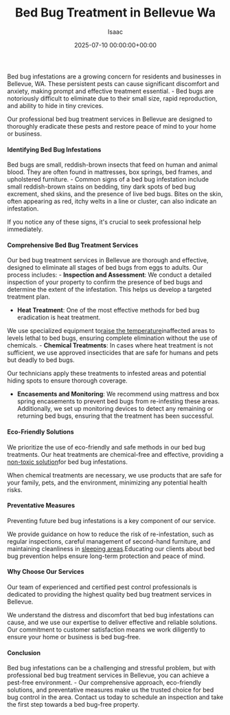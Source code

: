 ﻿---
title: Bed Bug Treatment in Bellevue Wa
description: Bed bug infestations are a growing concern for residents and businesses in Bellevue, WA. These persistent pests can cause significant discomfort and anxiety,...
slug: /bed-bug-treatment-in-bellevue-wa/
date: 2025-07-10 00:00:00+00:00
lastmod: 2025-07-10 00:00:00+03:00
author: Isaac
categories:
- Bed Bugs
- Bellevue
- Guide
tags:
- bed-bugs
- bed
- bug
layout: post
---

Bed bug infestations are a growing concern for residents and businesses in Bellevue, WA. These persistent pests can cause significant discomfort and anxiety, making prompt and effective treatment essential. - Bed bugs are notoriously difficult to eliminate due to their small size, rapid reproduction, and ability to hide in tiny crevices.

Our professional bed bug treatment services in Bellevue are designed to thoroughly eradicate these pests and restore peace of mind to your home or business.

####  Identifying Bed Bug Infestations

Bed bugs are small, reddish-brown insects that feed on human and animal blood. They are often found in mattresses, box springs, bed frames, and upholstered furniture. - Common signs of a bed bug infestation include small reddish-brown stains on bedding, tiny dark spots of bed bug excrement, shed skins, and the presence of live bed bugs. Bites on the skin, often appearing as red, itchy welts in a line or cluster, can also indicate an infestation.

If you notice any of these signs, it's crucial to seek professional help immediately.

####  Comprehensive Bed Bug Treatment Services

Our bed bug treatment services in Bellevue are thorough and effective, designed to eliminate all stages of bed bugs from eggs to adults. Our process includes: - **Inspection and Assessment**: We conduct a detailed inspection of your property to confirm the presence of bed bugs and determine the extent of the infestation. This helps us develop a targeted treatment plan.

- **Heat Treatment**: One of the most effective methods for bed bug eradication is heat treatment.

We use specialized equipment to[raise the temperature](https://pestpolicy.com/best-bed-bug-heaters/)inaffected areas to levels lethal to bed bugs, ensuring complete elimination without the use of chemicals. - **Chemical Treatments**: In cases where heat treatment is not sufficient, we use approved insecticides that are safe for humans and pets but deadly to bed bugs.

Our technicians apply these treatments to infested areas and potential hiding spots to ensure thorough coverage.

- **Encasements and Monitoring**: We recommend using mattress and box spring encasements to prevent bed bugs from re-infesting these areas. Additionally, we set up monitoring devices to detect any remaining or returning bed bugs, ensuring that the treatment has been successful.

####  Eco-Friendly Solutions

We prioritize the use of eco-friendly and safe methods in our bed bug treatments. Our heat treatments are chemical-free and effective, providing a [non-toxic solution](https://pestpolicy.com/best-bed-bug-traps/)for bed bug infestations.

When chemical treatments are necessary, we use products that are safe for your family, pets, and the environment, minimizing any potential health risks.

####  Preventative Measures

Preventing future bed bug infestations is a key component of our service.

We provide guidance on how to reduce the risk of re-infestation, such as regular inspections, careful management of second-hand furniture, and maintaining cleanliness in [sleeping areas](https://pestpolicy.com/best-bed-bug-mattress-encasements/).Educating our clients about bed bug prevention helps ensure long-term protection and peace of mind.

####  Why Choose Our Services

Our team of experienced and certified pest control professionals is dedicated to providing the highest quality bed bug treatment services in Bellevue.

We understand the distress and discomfort that bed bug infestations can cause, and we use our expertise to deliver effective and reliable solutions. Our commitment to customer satisfaction means we work diligently to ensure your home or business is bed bug-free.

####  Conclusion

Bed bug infestations can be a challenging and stressful problem, but with professional bed bug treatment services in Bellevue, you can achieve a pest-free environment. - Our comprehensive approach, eco-friendly solutions, and preventative measures make us the trusted choice for bed bug control in the area. Contact us today to schedule an inspection and take the first step towards a bed bug-free property.

